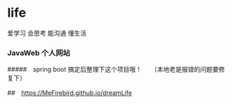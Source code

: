 # life
爱学习  会思考  能沟通    懂生活
### JavaWeb 个人网站

#####　spring boot 搞定后整理下这个项目哦！　　（本地老是报错的问题要修复下）



##　https://MeFirebird.github.io/dreamLife
